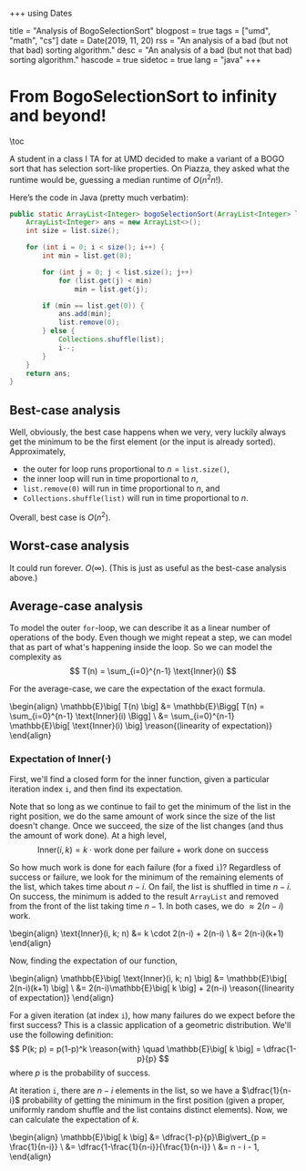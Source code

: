 +++
using Dates

title = "Analysis of BogoSelectionSort"
blogpost = true
tags = ["umd", "math", "cs"]
date = Date(2019, 11, 20)
rss = "An analysis of a bad (but not that bad) sorting algorithm."
desc = "An analysis of a bad (but not that bad) sorting algorithm."
hascode = true
sidetoc = true
lang = "java"
+++

# From BogoSelectionSort to infinity and beyond!

\toc

A student in a class I TA for at UMD decided to make a variant of a BOGO sort that has selection sort-like properties. On Piazza, they asked what the runtime would be, guessing a median runtime of $O(n^2n!)$.

Here’s the code in Java (pretty much verbatim):

```java
public static ArrayList<Integer> bogoSelectionSort(ArrayList<Integer> list) {
    ArrayList<Integer> ans = new ArrayList<>();
    int size = list.size();

    for (int i = 0; i < size(); i++) {
        int min = list.get(0);

        for (int j = 0; j < list.size(); j++)
            for (list.get(j) < min)
                min = list.get(j);

        if (min == list.get(0)) {
            ans.add(min);
            list.remove(0);
        } else {
            Collections.shuffle(list);
            i--;
        }
    }
    return ans;
}
```

## Best-case analysis
Well, obviously, the best case happens when we very, very luckily always get the minimum to be the first element (or the input is already sorted). Approximately,
 * the outer for loop runs proportional to $n = \mathtt{list.size()}$,
 * the inner loop will run in time proportional to $n$,
 * `list.remove(0)` will run in time proportional to $n$, and
 * `Collections.shuffle(list)` will run in time proportional to $n$.

Overall, best case is $O(n^2)$.

## Worst-case analysis
It could run forever. $O(\infty)$. (This is just as useful as the best-case analysis above.)

## Average-case analysis
To model the outer `for`-loop, we can describe it as a linear number of operations of the body. Even though we might repeat a step, we can model that as part of what's happening inside the loop. So we can model the complexity as
$$ T(n) = \sum_{i=0}^{n-1} \text{Inner}(i) $$

For the average-case, we care the expectation of the exact formula.

\begin{align}
    \mathbb{E}\big[ T(n) \big] &= \mathbb{E}\Bigg[ T(n) = \sum_{i=0}^{n-1} \text{Inner}(i) \Bigg] \\
    &= \sum_{i=0}^{n-1} \mathbb{E}\big[ \text{Inner}(i) \big] \reason{(linearity of expectation)}
\end{align}

### Expectation of $\text{Inner}(\cdot)$
First, we'll find a closed form for the inner function, given a particular iteration index `i`, and then find its expectation.

Note that so long as we continue to fail to get the minimum of the list in the right position, we do the same amount of work since the size of the list doesn't change. Once we succeed, the size of the list changes (and thus the amount of work done). At a high level,
$$ \text{Inner}(i, k) = k \cdot \text{work done per failure} + \text{work done on success} $$

So how much work is done for each failure (for a fixed `i`)?
Regardless of success or failure, we look for the minimum of the remaining elements of the list, which takes time about $n-i$.
On fail, the list is shuffled in time $n-i$.
On success, the minimum is added to the result `ArrayList` and removed from the front of the list taking time $n-1$.
In both cases, we do $\approx 2(n-i)$ work.


\begin{align}
    \text{Inner}(i, k; n) &= k \cdot 2(n-i) + 2(n-i) \\
    &= 2(n-i)(k+1)
\end{align}

Now, finding the expectation of our function,

\begin{align}
    \mathbb{E}\big[ \text{Inner}(i, k; n) \big] &= \mathbb{E}\big[ 2(n-i)(k+1) \big] \\
    &= 2(n-i)\mathbb{E}\big[ k \big] + 2(n-i) \reason{(linearity of expectation)}
\end{align}

For a given iteration (at index `i`), how many failures do we expect before the first success? This is a classic application of a geometric distribution. We'll use the following definition:
$$ P(k; p) = p(1-p)^k \reason{with} \quad \mathbb{E}\big[ k \big] = \dfrac{1-p}{p} $$
where $p$ is the probability of success.

At iteration `i`, there are $n-i$ elements in the list, so we have a $\dfrac{1}{n-i}$ probability of getting the minimum in the  first position (given a proper, uniformly random shuffle and the list contains distinct elements). Now, we can calculate the expectation of $k$.

\begin{align}
    \mathbb{E}\big[ k \big] &= \dfrac{1-p}{p}\Big\vert_{p = \frac{1}{n-i}} \\
    &= \dfrac{1-\frac{1}{n-i}}{\frac{1}{n-i}} \\
    &= n - i - 1,
\end{align}
<!--
giving us an average of $n-i-1$ failures. Substituting into the full expectation,

\begin{align}
    \mathbb{E}\big[ T(n) \big] &= \sum_{i=0}^{n-1} \mathbb{E}\big[ \text{Inner}(i) \big] \\
    &= \sum_{i=0}^{n-1} 2(n-i)\mathbb{E}\big[ k \big] + 2(n-i) \\
    &= \sum_{i=0}^{n-1} 2(n-i)(n-i-1) + 2(n-i) \\
    &= 2 \sum_{i=0}^{n-1} (n-i)^2 \\
    &= 2 \sum_{i=1}^n i^2 \reason{(change of variables)} \\
    &= \dfrac{n(n+1)(2n+1)}{3} \reason{(sum of squares)} \\
    &\in O(n^3)
\end{align}

## Median-case analysis
Suppose we want to know the median instead of the average amount of work done? It would be really nice if we could just reuse the analysis from above but substitute the median of the geometric distribution: $\Bigg\lceil \dfrac{-1}{\lg(1-p)} \Bigg\rceil - 1$. However, there are some issues we should resolve first (which might make the analysis more complicated):

1. In general, there's no linearity of medians.
2. There's inconsistent notation for medians, so I'll use $\mu_{1/2}\big[\cdot\big]$ as a median operator.
3. Medians are discrete, not continuous like expectations. We'll have to bound the expression to make it useful. (See how the median of the geometric distribution contains a ceiling operation.)

### Linearity of medians (special case)
Although there's no linearity of medians in general, it does hold for the geometric distribution. Specifically, _monotonically decreasing distributions_ are closed under (positive) scalar multiplication and addition. For monotonically decreasing distributions $X$ and $Y$,
1. **Multiplication by a positive scalar.**  $\mu_{1/2}\big[ aX \big] = a\mu_{1/2}\big[X\big]$ where $a$ is a positive real. Scaling all values by the same amount doesn't change the relative order. If $a$ were allowed to be non-positive, then either $X$ would have no order (if $a=0$) or the order would be reversed (if $a < 0$).
2. **Addition of a scalar.** By similar logic, $\mu_{1/2}\big[ X + c \big] = \mu_{1/2}\big[X\big] + c$, where $c$ is any real. Relative order is preserved.
3. **Addition.** Adding $X$ to $Y$ doesn't change the order of $Y$ (or vice versa). For $i < j$, it must be the case that $X_i + Y_i > X_j + Y_j$, since both $X_i > X_j$ and $Y_i > Y_j$.
So in this case, we _can_ apply linearity.

### Median of $\text{Inner}(\cdot)$
Because we now have linearity, we can start from the inner function from before.

\begin{align}
    \text{Inner}(i, k; n) &= 2(n-i)(k+1) \\
    \mu_{1/2}\big[ \text{Inner}(i, k; n) \big] &= \mu_{1/2}\big[ 2(n-i)(k+1) \big] \\
    &= 2(n-i)\Big( \mu_{1/2}\big[ k \big] \Big) \reason{(special case of linearity of medians)} \\
    &= 2(n-i)\Bigg\lceil \dfrac{-1}{\lg(1-p)} \Bigg\rceil \reason{(using the median of the geometric distribution)} \\
    &< 2(n-i)\Bigg( \dfrac{-1}{\lg(1-p)} + 1 \Bigg) \reason{(upper bound on the ceiling function)} \\
    &= 2(n-i)\Bigg( \dfrac{-1}{\lg(1-\frac{1}{n-i})} + 1 \Bigg)
\end{align}

Note that the function is ill-defined for $i = n - 1$ since we would need to evaluate $\lg(0)$. So we can evaluate what happens in the case separately. When $i = n - 1$, there is $n-(n-1) = 1$ element in the list. With only one element in the list, it must be in the first position, so we do $2(n-(n-1)) = 2$ steps of work. To be precise, the median of the function $\text{Inner}(i; n)$ is bounded (and can be approximated) by

$$ \mu_{1/2}\big[ \text{Inner}(i; n) \big] < \begin{cases} 2(n-i)\Bigg( \dfrac{-1}{\lg(1-\frac{1}{n-i})} + 1 \Bigg) & i < n - 1 \\ 2 & i = n - 1 \end{cases}$$

### Putting it all together
Coming back to the original problem, we want to find the median of our original definition of $T(n)$:

\begin{align}
    \mu_{1/2}\big[ T(n) \big] &= \mu_{1/2}\Big[ \sum_{i=0}^{n-1} \text{Inner}(i; n) \Big] \\
    &= \sum_{i=0}^{n-1} \mu_{1/2}\big[ \text{Inner}(i; n) \big] \reason{(special case of linearity of medians)} \\
    &= 2 + \sum_{i=0}^{n-2} \mu_{1/2} \big[ Inner(i; n) \big] \reason{(exclude problematic index)} \\
    &< 2 + 2 \sum_{i=0}^{n-2} (n-i)\Bigg( \dfrac{-1}{\lg\Big( 1 - \frac{1}{n-i} \Big)} + 1 \Bigg) \reason{(using upper bound on median)} \\
    &= 2 + 2 \sum_{i=2}^n i\Bigg( \dfrac{-1}{\lg\Big( 1 - \frac{1}{n-i} \Big)} + 1 \Bigg) \reason{(change of variables)} \\
    &= 2 + 2 \sum_{i=2}^n i + 2 \sum_{i=2}^n \dfrac{-1}{\lg\Big( 1 - \frac{1}{i} \Big)} \reason{(separate summation terms)} \\
    &= n(n+1) + 2 \sum_{i=2}^n \dfrac{-i}{\lg\Big( 1 - \frac{1}{i} \Big)} \reason{(Gauss's sum)}
\end{align}

Now, it's not easy to get $\dfrac{-i}{\lg\big( 1 - \frac{1}{i} \big)}$ into an explicit form, so we'll try bounding it with a polynomial. Let's guess $i^2$ as our upper bound.

\begin{align}
    \lim_{i\rightarrow\infty} \dfrac{i^2}{\dfrac{-i}{\lg\big( 1-\frac{1}{i} \big)}} &= \lim_{i\rightarrow\infty} \bigg( -i\lg\Big( 1-\frac{1}{i} \Big) \bigg) \\
    &= \lim_{i\rightarrow\infty} \dfrac{-\lg\big( 1-\frac{1}{i} \big)}{1/i} \reason{(rewrite into indeterminate form $\frac{0}{0}$)} \\
    &= \lim_{i\rightarrow\infty} \dfrac{-\Big( 1-\frac{1}{i} \Big)^{-1}/i^2}{-1/i^2} \reason{(l'Hôpital's Rule)} \\
    &= \lim_{i\rightarrow\infty} \dfrac{1}{1-\dfrac{1}{i}} \\
    &= 1
\end{align}

Since 1 is finite and nonzero, our "bad" function from above, $\dfrac{-i}{\lg\big( 1 - \frac{1}{i} \big)}$, can be bounded by a constant multiple of $i^2$, so long as we choose a big enough multiple. It turns out that $i^2$ is already big enough. For positive $i$, if we try to find the intersection points between the two functions:

\begin{align}
    i^2 &= \dfrac{-i}{\lg\big( 1-\frac{1}{i} \big)} \\
    \frac{-1}{i} &= \lg\big( 1 - \frac{1}{i} \big) \\
    x &= \lg(1 + x), \forall x < 0 \reason{(letting $x=\frac{-1}{i}$)} \\
    2^x &= x + 1
\end{align}
For negative $x$, there are no values that satisfy that equation, so there are also no intersection points between the two functions. Since
$$ \dfrac{-i}{\lg\big( 1- \frac{1}{i} \big)}\Bigg\vert_{i=2} = 2 < 4 = i^2\Big\vert_{i=2}, $$
we have an upper bound. Going back to our median,

\begin{align}
    \mu_{1/2}\big[ T(n) \big] &= n(n+1) + 2 \sum_{i=2}^n \dfrac{-i}{\lg\big( 1-\frac{1}{i} \big)} \\
    &< n(n+1) + 2 \sum_{i=2}^n i^2 \\
    &= n(n+1) + \dfrac{n(n+1)(2n+1)}{3} \reason{(sum of squares)} \\
    &\in O(n^3)
\end{align}

So both the average and median cases result in the same estimate of a cubic algorithm.

## A worse sort?
So even though this sorting algorithm is naive and inefficient, it's not really all that inefficient. In fact, it's really only one simple step away from a typical quadratic sorting algorithm. How could we get something that is really inefficient? That's the question addressed in _How inefficient can a sort algorithm be?_[^1]. The paper describes a method to make an abitrarily inefficient sorting algorithm.

[^1]: **Miguel A. Lerma**. [_How inefficient can a sort algorithm be?_](https://arxiv.org/abs/1406.1077) June 5, 2014. -->

